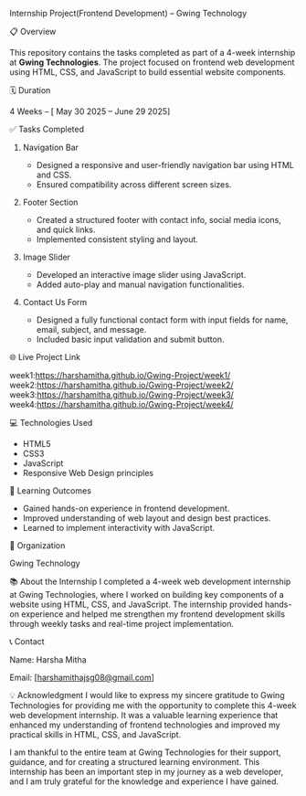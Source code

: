 
 Internship Project(Frontend Development) – Gwing Technology

📋 Overview

This repository contains the tasks completed as part of a 4-week internship at **Gwing Technologies**. The project focused on frontend web development using HTML, CSS, and JavaScript to build essential website components.

 🗓️ Duration

4 Weeks – [ May 30 2025 – June 29 2025]

 ✅ Tasks Completed

1. Navigation Bar

   * Designed a responsive and user-friendly navigation bar using HTML and CSS.
   * Ensured compatibility across different screen sizes.

2. Footer Section

   * Created a structured footer with contact info, social media icons, and quick links.
   * Implemented consistent styling and layout.

3. Image Slider

   * Developed an interactive image slider using JavaScript.
   * Added auto-play and manual navigation functionalities.

4. Contact Us Form

   * Designed a fully functional contact form with input fields for name, email, subject, and message.
   * Included basic input validation and submit button.

 🌐 Live Project Link

week1:https://harshamitha.github.io/Gwing-Project/week1/
week2:https://harshamitha.github.io/Gwing-Project/week2/
week3:https://harshamitha.github.io/Gwing-Project/week3/
week4:https://harshamitha.github.io/Gwing-Project/week4/

 💻 Technologies Used

* HTML5
* CSS3
* JavaScript
* Responsive Web Design principles

 📌 Learning Outcomes

* Gained hands-on experience in frontend development.
* Improved understanding of web layout and design best practices.
* Learned to implement interactivity with JavaScript.

 🏢 Organization

Gwing Technology

📚 About the Internship
I completed a 4-week web development internship at Gwing Technologies, where I worked on building key components of a website using HTML, CSS, and JavaScript. The internship provided hands-on experience and helped me strengthen my frontend development skills through weekly tasks and real-time project 
implementation.

📞 Contact

Name: Harsha Mitha

Email: [harshamithajsg08@gmail.com]


💡 Acknowledgment
I would like to express my sincere gratitude to Gwing Technologies for providing me with the opportunity to complete this 4-week web development internship. It was a valuable learning experience that enhanced my understanding of frontend technologies and improved my practical skills in HTML, CSS, and JavaScript.

I am thankful to the entire team at Gwing Technologies for their support, guidance, and for creating a structured learning environment. This internship has been an important step in my journey as a web developer, and I am truly grateful for the knowledge and experience I have gained.


